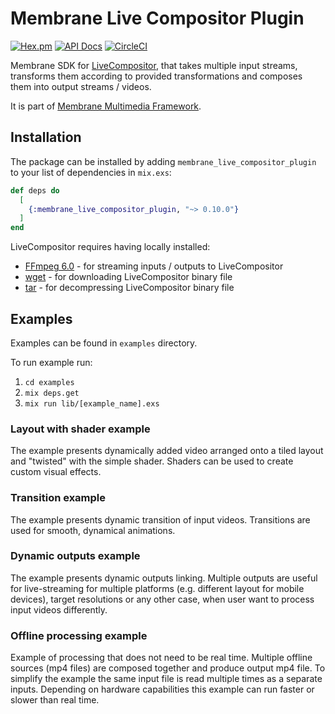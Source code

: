 # Membrane Live Compositor Plugin

[![Hex.pm](https://img.shields.io/hexpm/v/membrane_live_compositor_plugin.svg)](https://hex.pm/packages/membrane_live_compositor_plugin)
[![API Docs](https://img.shields.io/badge/api-docs-yellow.svg?style=flat)](https://hexdocs.pm/membrane_live_compositor_plugin)
[![CircleCI](https://dl.circleci.com/status-badge/img/gh/membraneframework/membrane_live_compositor_plugin/tree/master.svg?style=svg)](https://dl.circleci.com/status-badge/redirect/gh/membraneframework/membrane_live_compositor_plugin/tree/master)

Membrane SDK for [LiveCompositor](https://compositor.live), that takes multiple input streams, transforms them according to provided transformations and composes them into output streams / videos.

It is part of [Membrane Multimedia Framework](https://membrane.stream).

## Installation

The package can be installed by adding `membrane_live_compositor_plugin` to your list of dependencies in `mix.exs`:

```elixir
def deps do
  [
    {:membrane_live_compositor_plugin, "~> 0.10.0"}
  ]
end
```

LiveCompositor requires having locally installed:

- [FFmpeg 6.0](https://ffmpeg.org/download.html) - for streaming inputs / outputs to LiveCompositor
- [wget](https://www.gnu.org/software/wget/) - for downloading LiveCompositor binary file
- [tar](https://www.gnu.org/software/tar/) - for decompressing LiveCompositor binary file

## Examples

Examples can be found in `examples` directory.

To run example run:

1. `cd examples`
2. `mix deps.get`
3. `mix run lib/[example_name].exs`

### Layout with shader example

The example presents dynamically added video arranged onto a tiled layout and "twisted" with the simple shader. Shaders can be used to create custom visual effects.

### Transition example

The example presents dynamic transition of input videos. Transitions are used for smooth, dynamical animations.

### Dynamic outputs example

The example presents dynamic outputs linking.
Multiple outputs are useful for live-streaming for multiple platforms (e.g. different layout for mobile devices), target resolutions
or any other case, when user want to process input videos differently.

### Offline processing example

Example of processing that does not need to be real time. Multiple offline sources (mp4 files) are composed together and
produce output mp4 file. To simplify the example the same input file is read multiple times as a separate inputs. Depending
on hardware capabilities this example can run faster or slower than real time.
